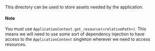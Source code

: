 This directory can be used to store assets needed by the application.

#### Note 

You must use `ApplicationContext.get_resource(<relativePath>)`. 
This means we will need to use some sort of dependency injection to have access to the `ApplicationContext` singleton wherever we need to access resources.